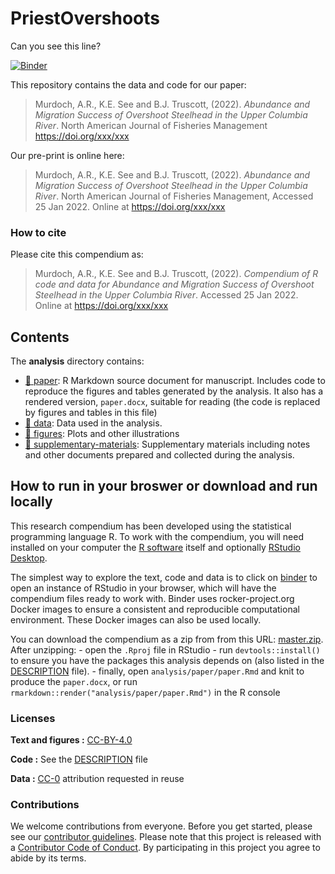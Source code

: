 
<!-- README.md is generated from README.Rmd. Please edit that file -->

# PriestOvershoots

Can you see this line?

[![Binder](https://mybinder.org/badge_logo.svg)](https://mybinder.org/v2/gh/KevinSee/PriestOvershoots/master?urlpath=rstudio)

This repository contains the data and code for our paper:

> Murdoch, A.R., K.E. See and B.J. Truscott, (2022). *Abundance and
> Migration Success of Overshoot Steelhead in the Upper Columbia River*.
> North American Journal of Fisheries Management
> <https://doi.org/xxx/xxx>

Our pre-print is online here:

> Murdoch, A.R., K.E. See and B.J. Truscott, (2022). *Abundance and
> Migration Success of Overshoot Steelhead in the Upper Columbia River*.
> North American Journal of Fisheries Management, Accessed 25 Jan 2022.
> Online at <https://doi.org/xxx/xxx>

### How to cite

Please cite this compendium as:

> Murdoch, A.R., K.E. See and B.J. Truscott, (2022). *Compendium of R
> code and data for Abundance and Migration Success of Overshoot
> Steelhead in the Upper Columbia River*. Accessed 25 Jan 2022. Online
> at <https://doi.org/xxx/xxx>

## Contents

The **analysis** directory contains:

-   [:file_folder: paper](/analysis/paper): R Markdown source document
    for manuscript. Includes code to reproduce the figures and tables
    generated by the analysis. It also has a rendered version,
    `paper.docx`, suitable for reading (the code is replaced by figures
    and tables in this file)
-   [:file_folder: data](/analysis/data): Data used in the analysis.
-   [:file_folder: figures](/analysis/figures): Plots and other
    illustrations
-   [:file_folder:
    supplementary-materials](/analysis/supplementary-materials):
    Supplementary materials including notes and other documents prepared
    and collected during the analysis.

## How to run in your broswer or download and run locally

This research compendium has been developed using the statistical
programming language R. To work with the compendium, you will need
installed on your computer the [R
software](https://cloud.r-project.org/) itself and optionally [RStudio
Desktop](https://rstudio.com/products/rstudio/download/).

The simplest way to explore the text, code and data is to click on
[binder](https://mybinder.org/v2/gh/KevinSee/PriestOvershoots/master?urlpath=rstudio)
to open an instance of RStudio in your browser, which will have the
compendium files ready to work with. Binder uses rocker-project.org
Docker images to ensure a consistent and reproducible computational
environment. These Docker images can also be used locally.

You can download the compendium as a zip from from this URL:
[master.zip](/archive/master.zip). After unzipping: - open the `.Rproj`
file in RStudio - run `devtools::install()` to ensure you have the
packages this analysis depends on (also listed in the
[DESCRIPTION](/DESCRIPTION) file). - finally, open
`analysis/paper/paper.Rmd` and knit to produce the `paper.docx`, or run
`rmarkdown::render("analysis/paper/paper.Rmd")` in the R console

### Licenses

**Text and figures :**
[CC-BY-4.0](http://creativecommons.org/licenses/by/4.0/)

**Code :** See the [DESCRIPTION](DESCRIPTION) file

**Data :** [CC-0](http://creativecommons.org/publicdomain/zero/1.0/)
attribution requested in reuse

### Contributions

We welcome contributions from everyone. Before you get started, please
see our [contributor guidelines](CONTRIBUTING.md). Please note that this
project is released with a [Contributor Code of Conduct](CONDUCT.md). By
participating in this project you agree to abide by its terms.
